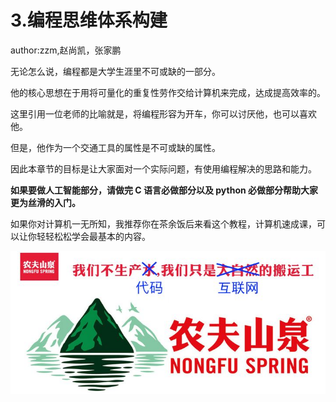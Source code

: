 # 3.编程思维体系构建

author:zzm,赵尚凯，张家鹏

无论怎么说，编程都是大学生涯里不可或缺的一部分。

他的核心思想在于用将可量化的重复性劳作交给计算机来完成，达成提高效率的。

这里引用一位老师的比喻就是，将编程形容为开车，你可以讨厌他，也可以喜欢他。

但是，他作为一个交通工具的属性是不可或缺的属性。

因此本章节的目标是让大家面对一个实际问题，有使用编程解决的思路和能力。

<strong>如果要做人工智能部分，请做完 C 语言必做部分以及 python 必做部分帮助大家更为丝滑的入门。</strong>

如果你对计算机一无所知，我推荐你在茶余饭后来看这个教程，计算机速成课，可以让你轻轻松松学会最基本的内容。

![](static/boxcnOrKXUsIPJAUXyGB3Txewve.png)
